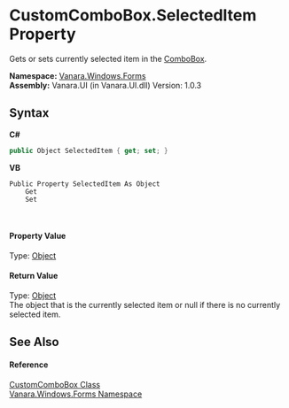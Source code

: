 # CustomComboBox.SelectedItem Property 
 

Gets or sets currently selected item in the <a href="http://msdn2.microsoft.com/en-us/library/t14e0ws8" target="_blank">ComboBox</a>.

**Namespace:**&nbsp;<a href="c580cf52-4028-70db-28d0-f9b1abc03861">Vanara.Windows.Forms</a><br />**Assembly:**&nbsp;Vanara.UI (in Vanara.UI.dll) Version: 1.0.3

## Syntax

**C#**<br />
``` C#
public Object SelectedItem { get; set; }
```

**VB**<br />
``` VB
Public Property SelectedItem As Object
	Get
	Set
```

<br />

#### Property Value
Type: <a href="http://msdn2.microsoft.com/en-us/library/e5kfa45b" target="_blank">Object</a><br />

#### Return Value
Type: <a href="http://msdn2.microsoft.com/en-us/library/e5kfa45b" target="_blank">Object</a><br />The object that is the currently selected item or null if there is no currently selected item.

## See Also


#### Reference
<a href="4832a2d8-90f0-3f57-b4d3-3e1fe4ff3384">CustomComboBox Class</a><br /><a href="c580cf52-4028-70db-28d0-f9b1abc03861">Vanara.Windows.Forms Namespace</a><br />